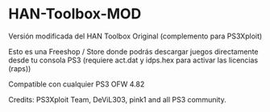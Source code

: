 # HAN-Toolbox-MOD
Versión modificada del HAN Toolbox Original (complemento para PS3Xploit)

Esto es una Freeshop / Store donde podrás descargar juegos directamente desde tu consola PS3 (requiere act.dat y idps.hex para activar las licencias (raps))

Compatible con cualquier PS3 OFW 4.82

Credits: PS3Xploit Team, DeViL303, pink1 and all PS3 community.

